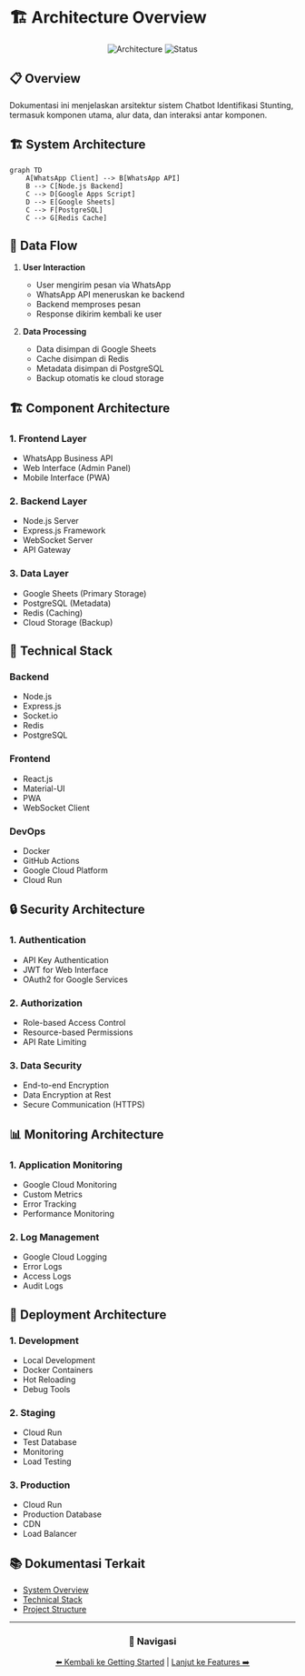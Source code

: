 # 🏗️ Architecture Overview

<div align="center">

![Architecture](https://img.shields.io/badge/Architecture-Overview-blue)
![Status](https://img.shields.io/badge/Status-Active-green)

</div>

## 📋 Overview

Dokumentasi ini menjelaskan arsitektur sistem Chatbot Identifikasi Stunting, termasuk komponen utama, alur data, dan interaksi antar komponen.

## 🏗️ System Architecture

```mermaid
graph TD
    A[WhatsApp Client] --> B[WhatsApp API]
    B --> C[Node.js Backend]
    C --> D[Google Apps Script]
    D --> E[Google Sheets]
    C --> F[PostgreSQL]
    C --> G[Redis Cache]
```

## 🔄 Data Flow

1. **User Interaction**
   - User mengirim pesan via WhatsApp
   - WhatsApp API meneruskan ke backend
   - Backend memproses pesan
   - Response dikirim kembali ke user

2. **Data Processing**
   - Data disimpan di Google Sheets
   - Cache disimpan di Redis
   - Metadata disimpan di PostgreSQL
   - Backup otomatis ke cloud storage

## 🏗️ Component Architecture

### 1. Frontend Layer
- WhatsApp Business API
- Web Interface (Admin Panel)
- Mobile Interface (PWA)

### 2. Backend Layer
- Node.js Server
- Express.js Framework
- WebSocket Server
- API Gateway

### 3. Data Layer
- Google Sheets (Primary Storage)
- PostgreSQL (Metadata)
- Redis (Caching)
- Cloud Storage (Backup)

## 🔧 Technical Stack

### Backend
- Node.js
- Express.js
- Socket.io
- Redis
- PostgreSQL

### Frontend
- React.js
- Material-UI
- PWA
- WebSocket Client

### DevOps
- Docker
- GitHub Actions
- Google Cloud Platform
- Cloud Run

## 🔒 Security Architecture

### 1. Authentication
- API Key Authentication
- JWT for Web Interface
- OAuth2 for Google Services

### 2. Authorization
- Role-based Access Control
- Resource-based Permissions
- API Rate Limiting

### 3. Data Security
- End-to-end Encryption
- Data Encryption at Rest
- Secure Communication (HTTPS)

## 📊 Monitoring Architecture

### 1. Application Monitoring
- Google Cloud Monitoring
- Custom Metrics
- Error Tracking
- Performance Monitoring

### 2. Log Management
- Google Cloud Logging
- Error Logs
- Access Logs
- Audit Logs

## 🔄 Deployment Architecture

### 1. Development
- Local Development
- Docker Containers
- Hot Reloading
- Debug Tools

### 2. Staging
- Cloud Run
- Test Database
- Monitoring
- Load Testing

### 3. Production
- Cloud Run
- Production Database
- CDN
- Load Balancer

## 📚 Dokumentasi Terkait

- [System Overview](system-overview.md)
- [Technical Stack](technical-stack.md)
- [Project Structure](project-structure.md)

---

<div align="center">

### 🔗 Navigasi

[⬅️ Kembali ke Getting Started](../getting-started/README.md) | [Lanjut ke Features ➡️](../features/README.md)

</div> 